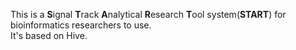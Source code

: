 This is a **S**ignal **T**rack **A**nalytical **R**esearch **T**ool system(**START**) for bioinformatics researchers to use.  
It's based on Hive.
